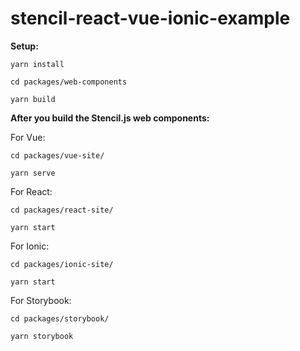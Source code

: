 # stencil-react-vue-ionic-example

**Setup:**

`yarn install`

`cd packages/web-components`

`yarn build`

**After you build the Stencil.js web components:**

For Vue:

`cd packages/vue-site/`

`yarn serve`

For React:

`cd packages/react-site/`

`yarn start`

For Ionic:

`cd packages/ionic-site/`

`yarn start`

For Storybook:

`cd packages/storybook/`

`yarn storybook`
